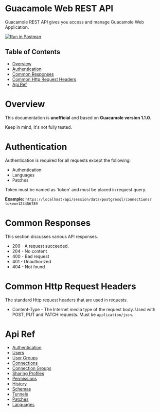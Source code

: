 <!-- omit in toc -->
# Guacamole Web REST API

Guacamole REST API gives you access and manage Guacamole Web Application.

[![Run in Postman](https://run.pstmn.io/button.svg)](https://god.gw.postman.com/run-collection/8259062-57a268f6-bee4-4cc8-9469-d2214982549f?action=collection%2Ffork&collection-url=entityId%3D8259062-57a268f6-bee4-4cc8-9469-d2214982549f%26entityType%3Dcollection%26workspaceId%3D3ea615b0-b0b9-4991-8aa0-5c1a6b603e99)

<!-- omit in toc -->
## Table of Contents

- [Overview](#overview)
- [Authentication](#authentication)
- [Common Responses](#common-responses)
- [Common Http Request Headers](#common-http-request-headers)
- [Api Ref](#api-ref)

# Overview

This documentation is **unofficial** and based on **Guacamole version 1.1.0**.

Keep in mind, it's not fully tested.

# Authentication

Authentication is required for all requests except the following:

- Authentication
- Languages
- Patches

Token must be named as 'token' and must be placed in request query.

**Example:** `https://localhost/api/session/data/postgresql/connections?token=123456789`

# Common Responses

This section discusses various API responses.

- 200 - A request succeeded.
- 204 - No content
- 400 - Bad request
- 401 - Unauthorized
- 404 - Not found

# Common Http Request Headers

The standard Http request headers that are used in requests.

- Content-Type - The Internet media type of the request body. Used with POST, PUT and PATCH requests. Must be `application/json`.

# Api Ref

- [Authentication](https://github.com/ridvanaltun/guacamole-rest-api-documentation/blob/master/docs/AUTHENTICATION.md)
- [Users](https://github.com/ridvanaltun/guacamole-rest-api-documentation/blob/master/docs/USERS.md)
- [User Groups](https://github.com/ridvanaltun/guacamole-rest-api-documentation/blob/master/docs/USER-GROUPS.md)
- [Connections](https://github.com/ridvanaltun/guacamole-rest-api-documentation/blob/master/docs/CONNECTIONS.md)
- [Connection Groups](https://github.com/ridvanaltun/guacamole-rest-api-documentation/blob/master/docs/CONNECTION-GROUPS.md)
- [Sharing Profiles](https://github.com/ridvanaltun/guacamole-rest-api-documentation/blob/master/docs/SHARING-PROFILES.md)
- [Permissions](https://github.com/ridvanaltun/guacamole-rest-api-documentation/blob/master/docs/PERMISSIONS.md)
- [History](https://github.com/ridvanaltun/guacamole-rest-api-documentation/blob/master/docs/HISTORY.md)
- [Schemas](https://github.com/ridvanaltun/guacamole-rest-api-documentation/blob/master/docs/SCHEMAS.md)
- [Tunnels](https://github.com/ridvanaltun/guacamole-rest-api-documentation/blob/master/docs/TUNNELS.md)
- [Patches](https://github.com/ridvanaltun/guacamole-rest-api-documentation/blob/master/docs/PATCHES.md)
- [Languages](https://github.com/ridvanaltun/guacamole-rest-api-documentation/blob/master/docs/LANGUAGES.md)
